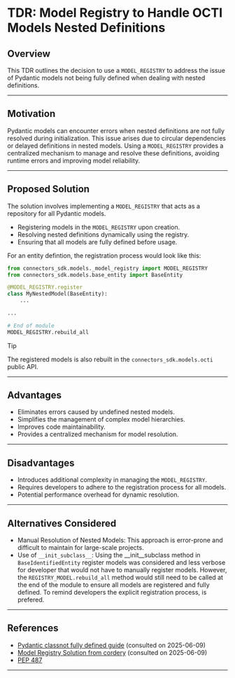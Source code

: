 # TDR: Model Registry to Handle OCTI Models Nested Definitions

## Overview

This TDR outlines the decision to use a `MODEL_REGISTRY` to address the issue of Pydantic models not being fully defined when dealing with nested definitions.

---

## Motivation

Pydantic models can encounter errors when nested definitions are not fully resolved during initialization. This issue arises due to circular dependencies or delayed definitions in nested models. Using a `MODEL_REGISTRY` provides a centralized mechanism to manage and resolve these definitions, avoiding runtime errors and improving model reliability.

---

## Proposed Solution

The solution involves implementing a `MODEL_REGISTRY` that acts as a repository for all Pydantic models.

- Registering models in the `MODEL_REGISTRY` upon creation.
- Resolving nested definitions dynamically using the registry.
- Ensuring that all models are fully defined before usage.

For an entity defintion, the registration process would look like this:

```python
from connectors_sdk.models._model_registry import MODEL_REGISTRY
from connectors_sdk.models.base_entity import BaseEntity

@MODEL_REGISTRY.register
class MyNestedModel(BaseEntity):
    ...

...

# End of module
MODEL_REGISTRY.rebuild_all

```

> [!TIP]
> The registered models is also rebuilt in the `connectors_sdk.models.octi` public API.

---

## Advantages

- Eliminates errors caused by undefined nested models.
- Simplifies the management of complex model hierarchies.
- Improves code maintainability.
- Provides a centralized mechanism for model resolution.

---

## Disadvantages

- Introduces additional complexity in managing the `MODEL_REGISTRY`.
- Requires developers to adhere to the registration process for all models.
- Potential performance overhead for dynamic resolution.

---

## Alternatives Considered

- Manual Resolution of Nested Models: This approach is error-prone and difficult to maintain for large-scale projects.
- Use of `__init_subclass__`: Using the __init__subclass method in `BaseIdentifiedEntity` register models was considered and less verbose for developer that would not have to manually register models. However, the `REGISTRY_MODEL.rebuild_all` method would still need to be called at the end of the module to ensure all models are registered and fully defined. To remind developers the explicit registration process, is prefered.

---

## References

- [Pydantic classnot fully defined guide](https://docs.pydantic.dev/2.11/errors/usage_errors/#class-not-fully-defined) (consulted on 2025-06-09)
- [Model Registry Solution from cordery](https://github.com/pydantic/pydantic/discussions/11776#discussion-8218609) (consulted on 2025-06-09)
- [PEP 487](https://peps.python.org/pep-0487/)

---

